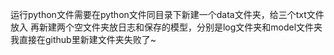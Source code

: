 运行python文件需要在python文件同目录下新建一个data文件夹，给三个txt文件放入
再新建两个空文件夹放日志和保存的模型，分别是log文件夹和model文件夹
我直接在github里新建文件夹失败了~
